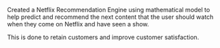 Created a Netflix Recommendation Engine using mathematical model to help predict and recommend the next content that the user should watch when they come on Netflix and have seen a show. 

This is done to retain customers and improve customer satisfaction.

